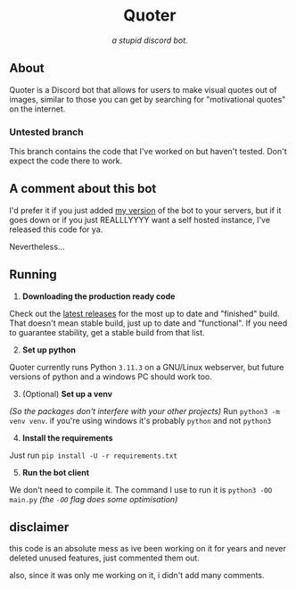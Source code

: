 <h1 align="center">Quoter</h1>
<p align="center"><i>a stupid discord bot.</i></p>

## About
Quoter is a Discord bot that allows for users to make visual quotes out of images, similar to those you can get by searching for "motivational quotes" on the internet.

### Untested branch
This branch contains the code that I've worked on but haven't tested. Don't expect the code there to work.

## A comment about this bot
I'd prefer it if you just added [my version](https://discord.com/oauth2/authorize?client_id=1034045810993803325&permissions=274877959168&scope=applications.commands%20bot) of the bot to your servers, but if it goes down or if you just REALLLYYYY want a self hosted instance, I've released this code for ya.

Nevertheless...
## Running
1. **Downloading the production ready code**

Check out the [latest releases](https://github.com/paradoxical-autumn/quoter/releases) for the most up to date and "finished" build. That doesn't mean stable build, just up to date and "functional".
If you need to guarantee stability, get a stable build from that list.

2. **Set up python**

Quoter currently runs Python `3.11.3` on a GNU/Linux webserver, but future versions of python and a windows PC should work too.

3. (Optional) **Set up a venv**

*(So the packages don't interfere with your other projects)*
Run `python3 -m venv venv`. if you're using windows it's probably `python` and not `python3`

4. **Install the requirements**

Just run `pip install -U -r requirements.txt`

5. **Run the bot client**

We don't need to compile it. The command I use to run it is `python3 -OO main.py`
*(the `-OO` flag does some optimisation)*

## disclaimer
this code is an absolute mess as ive been working on it for years and never deleted unused features, just commented them out.

also, since it was only me working on it, i didn't add many comments.
